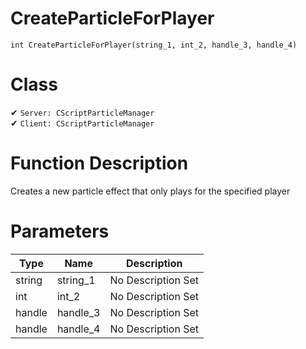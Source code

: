 # CreateParticleForPlayer
```
int CreateParticleForPlayer(string_1, int_2, handle_3, handle_4)
```
# Class
✔ `Server: CScriptParticleManager`  
✔ `Client: CScriptParticleManager`  

# Function Description
Creates a new particle effect that only plays for the specified player
# Parameters
Type|Name|Description
--|--|--
string|string_1|No Description Set
int|int_2|No Description Set
handle|handle_3|No Description Set
handle|handle_4|No Description Set
